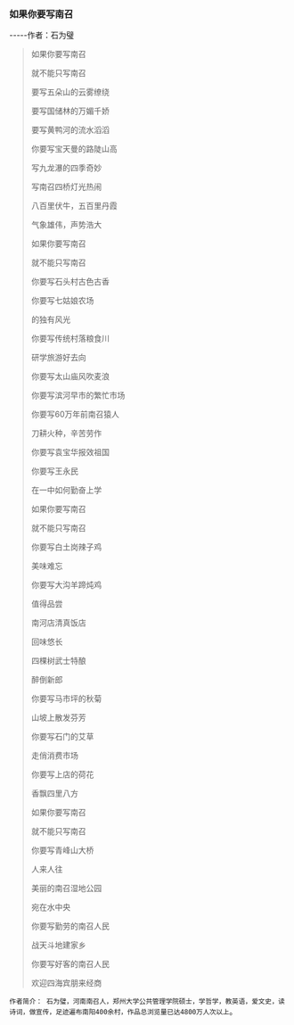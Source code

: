 ### **如果你要写南召**
-----作者：石为璧

> 
> 如果你要写南召
> 
> 就不能只写南召
> 
> 要写五朵山的云雾缭绕
> 
> 要写国储林的万媚千娇
> 
> 要写黄鸭河的流水滔滔
> 
> 你要写宝天曼的路陡山高
> 
> 写九龙瀑的四季奇妙
> 
> 写南召四桥灯光热闹
> 
> 八百里伏牛，五百里丹霞
> 
> 气象雄伟，声势浩大
> 
> 如果你要写南召
> 
> 就不能只写南召
> 
> 你要写石头村古色古香
> 
> 你要写七姑娘农场
> 
> 的独有风光
> 
> 你要写传统村落粮食川
> 
> 研学旅游好去向
> 
> 你要写太山庙风吹麦浪
> 
> 你要写滨河早市的繁忙市场
> 
> 你要写60万年前南召猿人
> 
> 刀耕火种，辛苦劳作
> 
> 你要写袁宝华报效祖国
> 
> 你要写王永民
> 
> 在一中如何勤奋上学
> 
> 
> 如果你要写南召
> 
> 就不能只写南召
> 
> 你要写白土岗辣子鸡
> 
> 美味难忘
> 
> 你要写大沟羊蹄炖鸡
> 
> 值得品尝
> 
> 南河店清真饭店
> 
> 回味悠长
> 
> 四棵树武士特酿
> 
> 醉倒新郎
> 
> 你要写马市坪的秋菊
> 
> 山坡上散发芬芳
> 
> 你要写石门的艾草
> 
> 走俏消费市场
> 
> 你要写上店的荷花
> 
> 香飘四里八方
> 
> 如果你要写南召
> 
> 就不能只写南召
> 
> 你要写青峰山大桥
> 
> 人来人往
> 
> 美丽的南召湿地公园
> 
> 宛在水中央
> 
> 你要写勤劳的南召人民
> 
> 战天斗地建家乡
> 
> 你要写好客的南召人民
> 
> 欢迎四海宾朋来经商
> 
> 

`作者简介：
石为璧，河南南召人，郑州大学公共管理学院硕士，学哲学，教英语，爱文史，读诗词，做宣传，足迹遍布南阳400余村，作品总浏览量已达4800万人次以上`。


